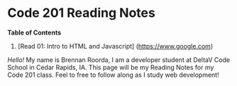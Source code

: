 # Code 201 Reading Notes

**Table of Contents**
  1. [Read 01: Intro to HTML and Javascript] (https://www.google.com)
  
  _Hello!_ My name is Brennan Roorda, I am a developer student at DeltaV Code School in Cedar Rapids, IA. This page will be my Reading Notes for my Code 201 class. Feel to free to follow along as I study web development! 
